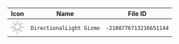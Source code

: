 | Icon | Name | File ID |
| ---  | ---  | ---     |
| ![](DirectionalLight%20Gizmo.png) | `DirectionalLight Gizmo` | `-2108776713216651144` |
